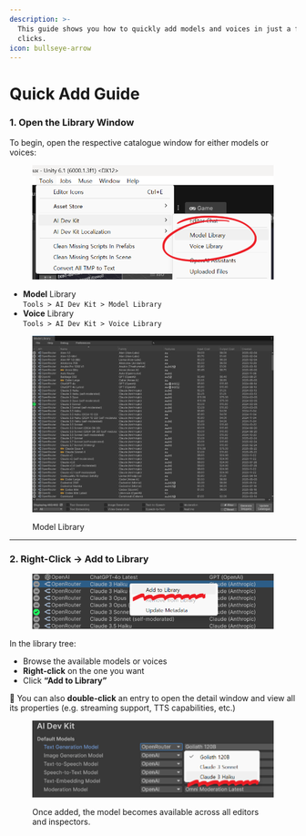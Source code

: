 ```yaml
---
description: >-
  This guide shows you how to quickly add models and voices in just a few
  clicks.
icon: bullseye-arrow
---
```


# Quick Add Guide

### 1. Open the Library Window

To begin, open the respective catalogue window for either models or voices:

<figure><img src="../../.gitbook/assets/image (11).png" alt="" width="563"><figcaption></figcaption></figure>

* **Model** Library\
  `Tools > AI Dev Kit > Model Library`
* **Voice** Library\
  `Tools > AI Dev Kit > Voice Library`

<figure><img src="../../.gitbook/assets/image (12).png" alt=""><figcaption><p>Model Library</p></figcaption></figure>

***

### 2. Right-Click → Add to Library

<figure><img src="../../.gitbook/assets/image (13).png" alt=""><figcaption></figcaption></figure>

In the library tree:

* Browse the available models or voices
* **Right-click** on the one you want
* Click **“Add to Library”**

📌 You can also **double-click** an entry to open the detail window and view all its properties (e.g. streaming support, TTS capabilities, etc.)

<figure><img src="../../.gitbook/assets/image (14).png" alt=""><figcaption><p>Once added, the model becomes available across all editors and inspectors.</p></figcaption></figure>
